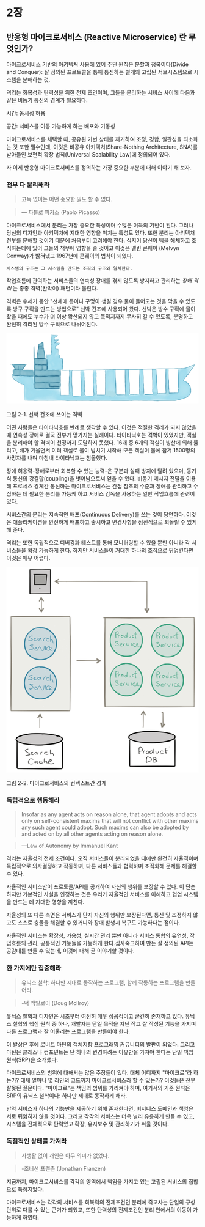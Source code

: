 # 2장

## 반응형 마이크로서비스 (Reactive Microservice) 란 무엇인가?

마이크로서비스 기반의 아키텍처 사용에 있어 주된 원칙은 분할과 정복이다(Divide and Conquer):
잘 정의된 프로토콜을 통해 통신하는 별개의 고립된 서브시스템으로 시스템을 분해하는 것.

격리는 회복성과 탄력성을 위한 전제 조건이며, 그들을 분리하는 서비스 사이에 다음과 같은 비동기 통신의 경계가 필요하다.

시간: 동시성 허용

공간: 서비스를 이동 가능하게 하는 배포와 기동성

마이크로서비스를 채택할 때, 공유된 가변 상태를 제거하여 조정, 경합, 일관성을 최소화는 것 또한 필수인데, 이것은 비공유 아키텍처(Share-Nothing Architecture, SNA)를 받아들인 보편적 확장 법칙(Universal Scalability Law)에 정의되어 있다.

자 이제 반응형 마이크로서비스를 정의하는 가장 중요한 부분에 대해 이야기 해 보자.

### 전부 다 분리해라

> 고독 없이는 어떤 중요한 일도 할 수 없다.

> — 파블로 피카소 (Pablo Picasso)

마이크로서비스에서 분리는 가장 중요한 특성이며 수많은 이득의 기반이 된다. 그러나 당신의 디자인과 아키텍처에 지대한 영향을 미치는 특성도 있다. 또한 분리는 아키텍처 전부를 분해할 것이기 때문에 처음부터 고려해야 한다. 심지어 당신이 팀을 해체하고 조직하는데에 있어 그들의 책무에 영향을 줄 것이고 이것은 멜빈 콘웨이 (Melvyn Conway)가 밝혀냈고 1967년에 콘웨이의 법칙이 되었다.

```
시스템의 구조는 그 시스템을 만드는 조직의 구조와 일치한다.
```
작업흐름에 관여하는 서비스들의 연속성 장애를 겪지 않도록 방지하고 관리하는 _장애 격리_ 는 종종 격벽(칸막이) 패턴이라 불린다.

격벽은 수세기 동안 "선체에 틈이나 구멍이 생길 경우 물이 들어오는 것을 막을 수 있도록 방구 구획을 만드는 방법으로" 선박 건조에 사용되어 왔다. 선박은 방수 구획에 물이 찼을 때에도 누수가 더 이상 확산되지 않고 목적지까지 무사히 갈 수 있도록, 분명하고 완전히 격리된 방수 구획으로 나뉘어진다.

![figure2-1](./figure/figure2-1.png)

그림 2-1. 선박 건조에 쓰이는 격벽

어떤 사람들은 타이타닉호를 반례로 생각할 수 있다. 이것은 적절한 격리가 되지 않았을 때 연속성 장애로 결국 전부가 망가지는 실례이다. 타이타닉호는 격벽이 있었지만, 객실을 분리해야 할 격벽이 천정까지 도달하지 못했다. 16개 중 6개의 객실이 빙산에 의해 뚫리고, 배가 기울면서 여러 객실로 물이 넘치기 시작해 모든 객실이 물에 잠겨 1500명의 사망자를 내며 마침내 타이타닉호는 침몰했다.

장애 허용력-장애로부터 회복할 수 있는 능력-은 구분과 실패 방지에 달려 있으며, 동기식 통신의 강결합(coupling)을 벗어남으로써 얻을 수 있다. 비동기 메시지 전달을 이용해 프로세스 경계간 통신하는 마이크로서비스는 간접 참조의 수준과 장애를 관리하고 수집하는 데 필요한 분리를 가능케 하고 서비스 감독을 사용하는 일반 작업흐름에 관련이 있다.

서비스간의 분리는 지속적인 배포(Continuous Delivery)를 쓰는 것이 당연하다. 이것은 애플리케이션을 안전하게 배포하고 출시하고 변경사항을 점진적으로 되돌릴 수 있게 해 준다.

격리는 또한 독립적으로 디버깅과 테스트를 통해 모니터링할 수 있을 뿐만 아니라 각 서비스들을 확장 가능하게 한다. 하지만 서비스들이 거대한 하나의 조직으로 뒤엉킨다면 이것은 매우 어렵다.

![figure2-2](./figure/figure2-2.png)

그림 2-2. 마이크로서비스의 컨텍스트간 경계

### 독립적으로 행동해라

> Insofar as any agent acts on reason alone, that agent adopts and acts
only on self-consistent maxims that will not conflict with other
maxims any such agent could adopt.
Such maxims can also be adopted by and acted on by all other agents acting on reason alone.

> —Law of Autonomy by Immanuel Kant

격리는 자율성의 전제 조건이다. 오직 서비스들이 분리되었을 때에만 완전히 자율적이며 독립적으로 의사결정하고 작동하며, 다른 서비스들과 협력하며 조직화해 문제를 해결할 수 있다.

자율적인 서비스만이 프로토콜/API를 공개하여 자신의 행위를 보장할 수 있다. 이 단순하지만 기본적인 사실을 인정하는 것은 우리가 자율적인 서비스를 이해하고 협업 시스템을 만드는 데 지대한 영향을 끼친다.

자율성의 또 다른 측면은 서비스가 단지 자신의 행위만 보장된다면, 통신 및 조정하지 않고도 스스로 충돌을 해결할 수 있거니와 장애 발생시 복구도 가능하다는 점이다.

자율적인 서비스는 확장성, 가용성, 실시간 관리 뿐만 아니라 서비스 통합의 유연성, 작업흐름의 관리, 공통적인 기능들을 가능하게 한다.심사숙고하여 만든 잘 정의된 API는 공감대를 만들 수 있는데, 이것에 대해 곧 이야기할 것이다.

### 한 가지에만 집중해라

> 유닉스 철학: 하나만 제대로 동작하는 프로그램, 함께 작동하는 프로그램을 만들어라.

> -덕 맥일로이 (Doug McIlroy)

유닉스 철학과 디자인은 시초부터 여전히 매우 성공적이고 굳건히 존재하고 있다. 유닉스 철학의 핵심 원칙 중 하나, 개발자는 단일 목적을 지닌 작고 잘 작성된 기능을 가지며 다른 프로그램과 잘 어울리는 프로그램을 만들어야 한다.

이 발상은 후에 로버트 마틴의 객체지향 프로그래밍 커뮤니티의 발판이 되었다. 그리고 마틴은 클래스나 컴포넌트는 단 하나의 변경하려는 이유만을 가져야 한다는 단일 책임 원칙(SRP)을 소개했다.

마이크로서비스의 범위에 대해서는 많은 주장들이 있다. 대체 어디까지 "마이크로"라 하는가? 대체 얼마나 몇 라인의 코드까지 마이크로서비스라 할 수 있는가? 이것들은 전부 잘못된 질문이다. "마이크로"는 책임의 범위를 가리켜야 하며, 여기서의 기준 원칙은 SRP의 유닉스 철학이다: 하나만 제대로 동작하게 해라.

만약 서비스가 하나의 기능만을 제공하기 위해 존재한다면, 비지니스 도메인과 책임은 서로 뒤얽히지 않을 것이다. 그리고 각각의 서비스는 더욱 널리 유용하게 만들 수 있고, 시스템을 전체적으로 탄력있고 확장, 유지보수 및 관리하기가 쉬울 것이다.

### 독점적인 상태를 가져라
> 사생활 없이 개인은 아무 의미가 없었다.

> -조너선 프랜즌 (Jonathan Franzen)

지금까지, 마이크로서비스를 각각의 영역에서 책임을 가지고 있는 고립된 서비스의 집합으로 특정지었다.

마이크로서비스는 각각의 서비스를 회복력의 전제조건인 분리에 죽고사는 단일의 구성 단위로 다룰 수 있는 근거가 되었고, 또한 탄력성의 전제조건인 분리 안에서의 이동이 가능하게 하였다.
